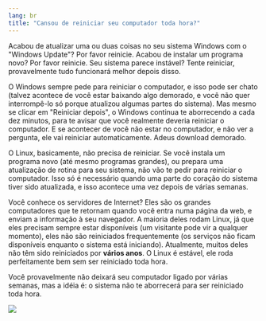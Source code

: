 ```yaml
---
lang: br
﻿title: "Cansou de reiniciar seu computador toda hora?"
---
```


Acabou de atualizar uma ou duas coisas no seu sistema Windows com o "Windows Update"? Por favor reinicie. Acabou de instalar um programa novo? Por favor reinicie. Seu sistema parece instável? Tente reiniciar, provavelmente tudo funcionará melhor depois disso.

O Windows sempre pede para reiniciar o computador, e isso pode ser chato (talvez acontece de você estar baixando algo demorado, e você não quer interrompê-lo só porque atualizou algumas partes do sistema). Mas mesmo se clicar em "Reiniciar depois", o Windows continua te aborrecendo a cada dez minutos, para te avisar que você realmente deveria reiniciar o computador. E se acontecer de você não estar no computador, e não ver a pergunta, ele vai reiniciar automaticamente. Adeus download demorado.

O Linux, basicamente, não precisa de reiniciar. Se você instala um programa novo (até mesmo programas grandes), ou prepara uma atualização de rotina para seu sistema, não vão te pedir para reiniciar o computador. Isso só é necessário quando uma parte do coração do sistema tiver sido atualizada, e isso acontece uma vez depois de várias semanas.

Você conhece os servidores de Internet? Eles são os grandes computadores que te retornam quando você entra numa página da web, e enviam a informação à seu navegador. A maioria deles rodam Linux, já que eles precisam sempre estar disponíveis (um visitante pode vir a qualquer momento), eles não são reiniciados frequentemente (os serviços não ficam disponíveis enquanto o sistema está iniciando). Atualmente, muitos deles não têm sido reiniciados por <b>vários anos</b>. O Linux é estável, ele roda perfeitamente bem sem ser reiniciado toda hora.

Você provavelmente não deixará seu computador ligado por várias semanas, mas a idéia é: o sistema não te aborrecerá para ser reiniciado toda hora.

<img src="Images/reboot_all_the_time_thumb.png" />




